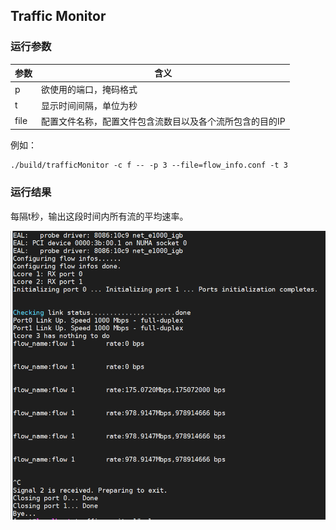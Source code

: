 ## Traffic  Monitor

### 运行参数

| 参数 | 含义                                                     |
| ---- | -------------------------------------------------------- |
| p    | 欲使用的端口，掩码格式                                   |
| t    | 显示时间间隔，单位为秒                                   |
| file | 配置文件名称，配置文件包含流数目以及各个流所包含的目的IP |

例如：

```
./build/trafficMonitor -c f -- -p 3 --file=flow_info.conf -t 3
```

### 运行结果

每隔t秒，输出这段时间内所有流的平均速率。

![运行结果](.\img\运行结果.png)

